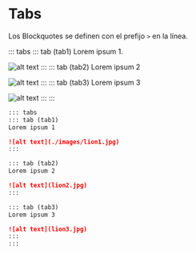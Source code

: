 # Tabs

Los Blockquotes se definen con el prefijo `>` en la línea.

::: tabs
::: tab (tab1)
Lorem ipsum 1.

![alt text](/images/lion1.jpg)
:::
::: tab (tab2)
Lorem ipsum 2

![alt text](/images/lion2.jpg)
:::
::: tab (tab3)
Lorem ipsum 3

![alt text](/images/lion3.jpg)
:::
:::


```markdown
::: tabs
::: tab (tab1)
Lorem ipsum 1

![alt text](./images/lion1.jpg)
:::

::: tab (tab2)
Lorem ipsum 2

![alt text](lion2.jpg)
:::

::: tab (tab3)
Lorem ipsum 3

![alt text](lion3.jpg)
:::
:::
```
